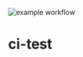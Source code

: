 ![example workflow](https://github.com/janttaxan/ci-test/actions/workflows/hello-world/badge.svg)

# ci-test
